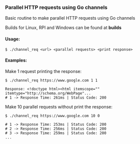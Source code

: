 ### Parallel HTTP requests using Go channels

Basic routine to make parallel HTTP requests using Go channels

Builds for Linux, RPI and Windows can be found at **builds**

#### Usage:

`$ ./channel_req <url> <parallel requests> <print response>`

#### Examples:

Make 1 request printing the response:

`$ ./channel_req https://www.google.com 1 1`
```
Response: <!doctype html><html itemscope="" itemtype="http://schema.org/WebPage"...
# 1 -> Response Time: 261ms | Status Code: 200
```

Make 10 parallel requests without print the response:

`$ ./channel_req https://www.google.com 10 0`
```
# 1 -> Response Time: 253ms | Status Code: 200
# 2 -> Response Time: 256ms | Status Code: 200
# 3 -> Response Time: 259ms | Status Code: 200
...
```

